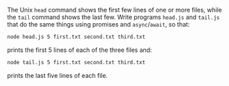 The Unix `head` command shows the first few lines of one or more files,
while the `tail` command shows the last few.
Write programs `head.js` and `tail.js` that do the same things using promises and `async`/`await`,
so that:

```sh
node head.js 5 first.txt second.txt third.txt
```

<p class="noindent">prints the first 5 lines of each of the three files and:</p>

```sh
node tail.js 5 first.txt second.txt third.txt
```

<p class="noindent">prints the last five lines of each file.</p>
